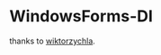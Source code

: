 # WindowsForms-DI

thanks to [wiktorzychla](https://www.wiktorzychla.com/2022/01/winforms-dependency-injection-in-net6.html).
